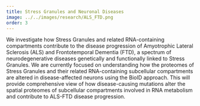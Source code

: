 ```yaml
---
title: Stress Granules and Neuronal Diseases
image: ../../images/research/ALS_FTD.png
order: 3
---
```

We investigate how Stress Granules and related RNA-containing compartments contribute to the disease progression of Amyotrophic Lateral Sclerosis (ALS) and Frontotemporal Dementia (FTD), a spectrum of neurodegenerative diseases genetically and functionally linked to Stress Granules. We are currently focused on understanding how the proteomes of Stress Granules and their related RNA-containing subcellular compartments are altered in disease-affected neurons using the BioID approach. This will provide comprehensive view of how disease-causing mutations alter the spatial proteomes of subcellular compartments involved in RNA metabolism and contribute to ALS-FTD disease progression.